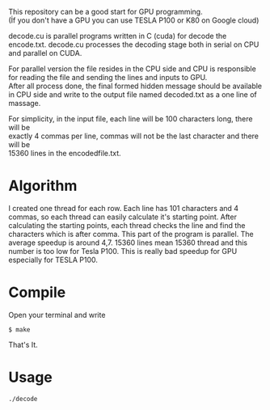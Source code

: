 This repository can be a good start for GPU programming.  
(İf you don't have a GPU you can use TESLA P100 or K80 on Google cloud)

decode.cu is parallel programs written in C (cuda) for decode the encode.txt. decode.cu processes	the decoding stage both in serial	on	CPU	and	parallel on CUDA. 

For	parallel	version	the	file	resides	in	the	CPU	side and	CPU	is	responsible	for	reading	the	file	and	sending the	lines	and	inputs	to	GPU.	
After	all	process	done,	the	final	formed	hidden	message	should	be	available	in	CPU	
side	and	write	to	the	output	file	named	decoded.txt	as	a	one	line	of	massage.  

For	simplicity,	in	the	input	file,	each	line	will	be	100	characters	long,	there	will	be	
exactly	4	commas	per	line,	commas	will	not	be	the	last	character	and	there	will	be	
15360 lines	in	the	encodedfile.txt.

# Algorithm
I created one thread for each row. Each line has 101 characters and 4 commas, so
each thread can easily calculate it's starting point. After calculating the starting points, each
thread checks the line and find the characters which is after comma. This part of the
program is parallel. The average speedup is around 4,7. 15360 lines mean 15360 thread and this number is too low for Tesla P100. This is really bad speedup for GPU especially for TESLA P100.

# Compile 

Open your terminal and write 
```
$ make
```
That's It.

# Usage
```
./decode
```
